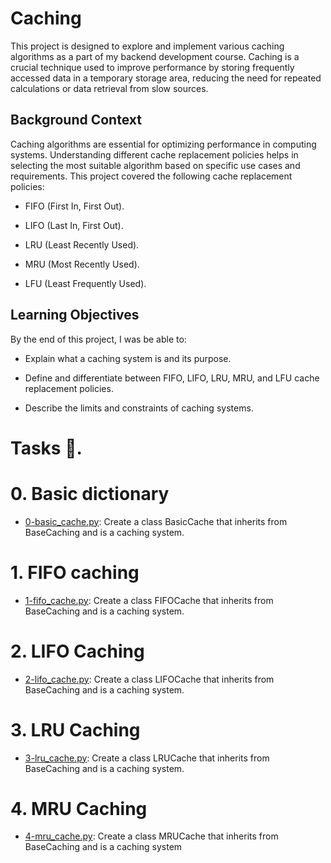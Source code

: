 # Caching

This project is designed to explore and implement various caching algorithms as a part of my backend development course. Caching is a crucial technique used to improve performance by storing frequently accessed data in a temporary storage area, reducing the need for repeated calculations or data retrieval from slow sources.

## Background Context

Caching algorithms are essential for optimizing performance in computing systems. Understanding different cache replacement policies helps in selecting the most suitable algorithm based on specific use cases and requirements. This project covered the following cache replacement policies:

  - FIFO (First In, First Out).

  - LIFO (Last In, First Out).

  - LRU (Least Recently Used).

  - MRU (Most Recently Used).

  - LFU (Least Frequently Used).

## Learning Objectives

By the end of this project, I was be able to:

  - Explain what a caching system is and its purpose.

  - Define and differentiate between FIFO, LIFO, LRU, MRU, and LFU cache replacement policies.

  - Describe the limits and constraints of caching systems.

# Tasks 📃.

# 0. Basic dictionary

  + <u>[0-basic_cache.py]()</u>: Create a class BasicCache that inherits from BaseCaching and is a caching system.

# 1. FIFO caching

  + <u>[1-fifo_cache.py]()</u>: Create a class FIFOCache that inherits from BaseCaching and is a caching system.

# 2. LIFO Caching

  + <u>[2-lifo_cache.py]()</u>: Create a class LIFOCache that inherits from BaseCaching and is a caching system.

# 3. LRU Caching

  + <u>[3-lru_cache.py]()</u>: Create a class LRUCache that inherits from BaseCaching and is a caching system.

# 4. MRU Caching

  + <u>[4-mru_cache.py]()</u>: Create a class MRUCache that inherits from BaseCaching and is a caching system
